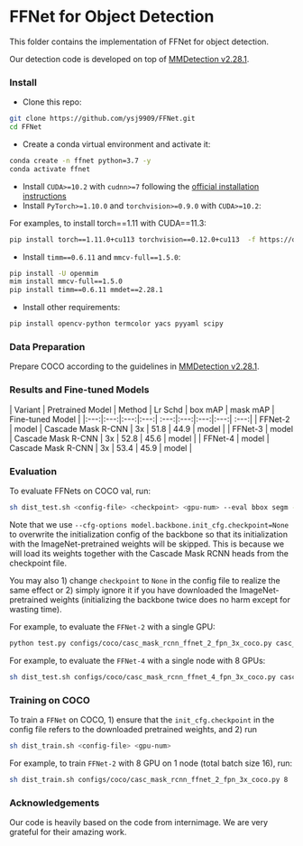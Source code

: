 # FFNet for Object Detection

This folder contains the implementation of FFNet for object detection.

Our detection code is developed on top of [MMDetection v2.28.1](https://github.com/open-mmlab/mmdetection/tree/v2.28.1).

### Install

- Clone this repo:

```bash
git clone https://github.com/ysj9909/FFNet.git
cd FFNet
```

- Create a conda virtual environment and activate it:

```bash
conda create -n ffnet python=3.7 -y
conda activate ffnet
```

- Install `CUDA>=10.2` with `cudnn>=7` following
  the [official installation instructions](https://docs.nvidia.com/cuda/cuda-installation-guide-linux/index.html)
- Install `PyTorch>=1.10.0` and `torchvision>=0.9.0` with `CUDA>=10.2`:

For examples, to install torch==1.11 with CUDA==11.3:
```bash
pip install torch==1.11.0+cu113 torchvision==0.12.0+cu113  -f https://download.pytorch.org/whl/torch_stable.html
```

- Install `timm==0.6.11` and `mmcv-full==1.5.0`:

```bash
pip install -U openmim
mim install mmcv-full==1.5.0
pip install timm==0.6.11 mmdet==2.28.1
```

- Install other requirements:

```bash
pip install opencv-python termcolor yacs pyyaml scipy
```

### Data Preparation

Prepare COCO according to the guidelines in [MMDetection v2.28.1](https://github.com/open-mmlab/mmdetection/blob/master/docs/en/1_exist_data_model.md).


### Results and Fine-tuned Models
| Variant | Pretrained Model | Method | Lr Schd | box mAP | mask mAP | Fine-tuned Model |
|:---:|:---:|:---:|:---:| :---:|:---:|:---:|:---:| :---:|
| FFNet-2 | model | Cascade Mask R-CNN | 3x | 51.8 | 44.9 | model |
| FFNet-3 | model | Cascade Mask R-CNN | 3x | 52.8 | 45.6 | model |
| FFNet-4 | model | Cascade Mask R-CNN | 3x | 53.4 | 45.9 | model |


### Evaluation

To evaluate FFNets on COCO val, run:

```bash
sh dist_test.sh <config-file> <checkpoint> <gpu-num> --eval bbox segm --cfg-options model.backbone.init_cfg.checkpoint=None
```
Note that we use ```--cfg-options model.backbone.init_cfg.checkpoint=None``` to overwrite the initialization config of the backbone so that its initialization with the ImageNet-pretrained weights will be skipped. This is because we will load its weights together with the Cascade Mask RCNN heads from the checkpoint file.

You may also 1) change ```checkpoint``` to ```None``` in the config file to realize the same effect or 2) simply ignore it if you have downloaded the ImageNet-pretrained weights (initializing the backbone twice does no harm except for wasting time).

For example, to evaluate the `FFNet-2` with a single GPU:

```bash
python test.py configs/coco/casc_mask_rcnn_ffnet_2_fpn_3x_coco.py casc_mask_rcnn_ffnet_2_fpn_3x_coco.pth --eval bbox segm --cfg-options model.backbone.init_cfg.checkpoint=None
```

For example, to evaluate the `FFNet-4` with a single node with 8 GPUs:

```bash
sh dist_test.sh configs/coco/casc_mask_rcnn_ffnet_4_fpn_3x_coco.py casc_mask_rcnn_ffnet_4_fpn_3x_coco.pth 8 --eval bbox segm --cfg-options model.backbone.init_cfg.checkpoint=None
```

### Training on COCO

To train a `FFNet` on COCO, 1) ensure that the ```init_cfg.checkpoint``` in the config file refers to the downloaded pretrained weights, and 2) run

```bash
sh dist_train.sh <config-file> <gpu-num>
```

For example, to train `FFNet-2` with 8 GPU on 1 node (total batch size 16), run:

```bash
sh dist_train.sh configs/coco/casc_mask_rcnn_ffnet_2_fpn_3x_coco.py 8
```


### Acknowledgements 

Our code is heavily based on the code from internimage. We are very grateful for their amazing work.
